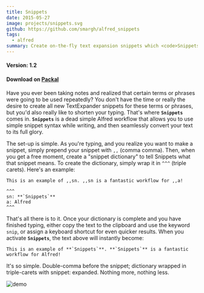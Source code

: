```yaml
---
title: Snippets
date: 2015-05-27
image: projects/snippets.svg
github: https://github.com/smargh/alfred_snippets
tags:
  - alfred
summary: Create on-the-fly text expansion snippets which <code>Snippets</code> will expand when you are finished writing.
---
```

#### Version: 1.2

#### Download on [Packal](http://www.packal.org/workflow/snippets)

Have you ever been taking notes and realized that certain terms or phrases were going to be used repeatedly? You don't have the time or really the desire to create all new TextExpander snippets for these terms or phrases, but you'd also really like to shorten your typing. That's where **`Snippets`** comes in. **`Snippets`** is a dead simple Alfred workflow that allows you to use simple snippet syntax while writing, and then seamlessly convert your text to its full glory.

The set-up is simple. As you're typing, and you realize you want to make a snippet, simply prepend your snippet with `,,` (comma comma). Then, when you get a free moment, create a "snippet dictionary" to tell Snippets what that snippet means. To create the dictionary, simply wrap it in `^^^` (triple carets). Here's an example:

~~~
This is an example of ,,sn. ,,sn is a fantastic workflow for ,,a!

^^^
sn: **`Snippets`**
a: Alfred
^^^
~~~

That's all there is to it. Once your dictionary is complete and you have finished typing, either copy the text to the clipboard and use the keyword `snip`, or assign a keyboard shortcut for even quicker results. When you activate **`Snippets`**, the text above will instantly become:

~~~
This is an example of **`Snippets`**. **`Snippets`** is a fantastic workflow for Alfred!
~~~

It's so simple. Double-comma before the snippet; dictionary wrapped in triple-carets with snippet: expanded. Nothing more, nothing less.

![demo](https://raw.githubusercontent.com/smargh/alfred_snippets/master/snippets.gif)
